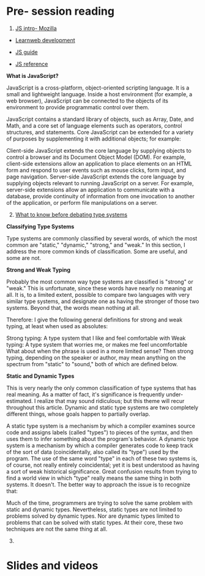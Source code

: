 # Pre- session reading

1) [JS intro- Mozilla](https://developer.mozilla.org/en-US/docs/Web/JavaScript/Guide/Introduction)

- [Learnweb development](https://developer.mozilla.org/en-US/docs/Learn)

- [JS guide](https://developer.mozilla.org/en-US/docs/Web/JavaScript/Guide)

- [JS reference](https://developer.mozilla.org/en-US/docs/Web/JavaScript/Reference)

**What is JavaScript?**

JavaScript is a cross-platform, object-oriented scripting language. It is a small and lightweight language. Inside a host environment (for example, a web browser), JavaScript can be connected to the objects of its environment to provide programmatic control over them.

JavaScript contains a standard library of objects, such as Array, Date, and Math, and a core set of language elements such as operators, control structures, and statements. Core JavaScript can be extended for a variety of purposes by supplementing it with additional objects; for example:

Client-side JavaScript extends the core language by supplying objects to control a browser and its Document Object Model (DOM). For example, client-side extensions allow an application to place elements on an HTML form and respond to user events such as mouse clicks, form input, and page navigation.
Server-side JavaScript extends the core language by supplying objects relevant to running JavaScript on a server. For example, server-side extensions allow an application to communicate with a database, provide continuity of information from one invocation to another of the application, or perform file manipulations on a server.

2) [What to know before debating type systems](http://blogs.perl.org/users/ovid/2010/08/what-to-know-before-debating-type-systems.html)

**Classifying Type Systems**

Type systems are commonly classified by several words, of which the most common are "static," "dynamic," "strong," and "weak." In this section, I address the more common kinds of classification. Some are useful, and some are not.

**Strong and Weak Typing**

Probably the most common way type systems are classified is "strong" or "weak." This is unfortunate, since these words have nearly no meaning at all. It is, to a limited extent, possible to compare two languages with very similar type systems, and designate one as having the stronger of those two systems. Beyond that, the words mean nothing at all.

Therefore: I give the following general definitions for strong and weak typing, at least when used as absolutes:

Strong typing: A type system that I like and feel comfortable with
Weak typing: A type system that worries me, or makes me feel uncomfortable
What about when the phrase is used in a more limited sense? Then strong typing, depending on the speaker or author, may mean anything on the spectrum from "static" to "sound," both of which are defined below.

**Static and Dynamic Types**

This is very nearly the only common classification of type systems that has real meaning. As a matter of fact, it's significance is frequently under-estimated. I realize that may sound ridiculous; but this theme will recur throughout this article. Dynamic and static type systems are two completely different things, whose goals happen to partially overlap.

A static type system is a mechanism by which a compiler examines source code and assigns labels (called "types") to pieces of the syntax, and then uses them to infer something about the program's behavior. A dynamic type system is a mechanism by which a compiler generates code to keep track of the sort of data (coincidentally, also called its "type") used by the program. The use of the same word "type" in each of these two systems is, of course, not really entirely coincidental; yet it is best understood as having a sort of weak historical significance. Great confusion results from trying to find a world view in which "type" really means the same thing in both systems. It doesn't. The better way to approach the issue is to recognize that:

Much of the time, programmers are trying to solve the same problem with static and dynamic types.
Nevertheless, static types are not limited to problems solved by dynamic types.
Nor are dynamic types limited to problems that can be solved with static types.
At their core, these two techniques are not the same thing at all.


3) []()

# Slides and videos
